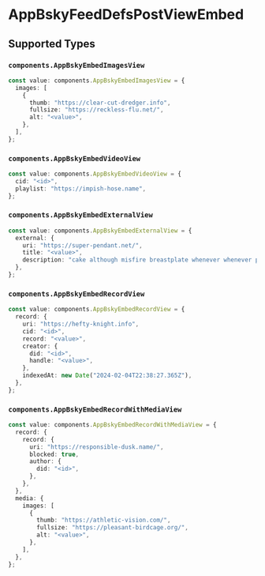 # AppBskyFeedDefsPostViewEmbed


## Supported Types

### `components.AppBskyEmbedImagesView`

```typescript
const value: components.AppBskyEmbedImagesView = {
  images: [
    {
      thumb: "https://clear-cut-dredger.info",
      fullsize: "https://reckless-flu.net/",
      alt: "<value>",
    },
  ],
};
```

### `components.AppBskyEmbedVideoView`

```typescript
const value: components.AppBskyEmbedVideoView = {
  cid: "<id>",
  playlist: "https://impish-hose.name",
};
```

### `components.AppBskyEmbedExternalView`

```typescript
const value: components.AppBskyEmbedExternalView = {
  external: {
    uri: "https://super-pendant.net/",
    title: "<value>",
    description: "cake although misfire breastplate whenever whenever pomelo",
  },
};
```

### `components.AppBskyEmbedRecordView`

```typescript
const value: components.AppBskyEmbedRecordView = {
  record: {
    uri: "https://hefty-knight.info",
    cid: "<id>",
    record: "<value>",
    creator: {
      did: "<id>",
      handle: "<value>",
    },
    indexedAt: new Date("2024-02-04T22:38:27.365Z"),
  },
};
```

### `components.AppBskyEmbedRecordWithMediaView`

```typescript
const value: components.AppBskyEmbedRecordWithMediaView = {
  record: {
    record: {
      uri: "https://responsible-dusk.name/",
      blocked: true,
      author: {
        did: "<id>",
      },
    },
  },
  media: {
    images: [
      {
        thumb: "https://athletic-vision.com/",
        fullsize: "https://pleasant-birdcage.org/",
        alt: "<value>",
      },
    ],
  },
};
```

